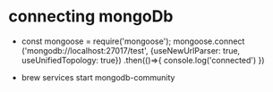 # connecting mongoDb

- const mongoose = require('mongoose');
mongoose.connect ('mongodb://localhost:27017/test', {useNewUrlParser: true, useUnifiedTopology: true})
.then(()=>{
    console.log('connected')
})

- brew services start mongodb-community

